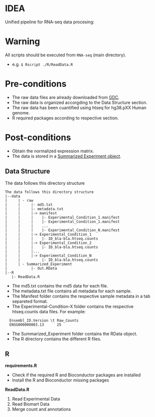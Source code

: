 # IDEA
Unified pipeline for RNA-seq data procesing:

# Warning
All scripts should be executed from `RNA-seq` (main directory).
  - e.g. `$ Rscript ./R/ReadData.R` 

# Pre-conditions
- The raw data files are already downloaded from [GDC](https://gdc.cancer.gov).
- The raw data is organized accorgding to the Data Structure section.
- The raw data has been cuantified using htseq for hg38.pXX Human genome. 
- R required packages according to respective section.

# Post-conditions
- Obtain the normalized expression matrix.
- The data is stored in a [Summarized Experiment object](https://bioconductor.org/packages/release/bioc/vignettes/SummarizedExperiment/inst/doc/SummarizedExperiment.html).

## Data Structure

The data follows this directory structure

```
The data follows this directory structure
|--data
|     | - raw
|     |     |- md5.txt
|     |     |- metadata.txt
|     |     |-> manifest
|     |     |    |- Experimental_Condition_1.manifest
|     |     |    |- Experimental_Condition_1.manifest
|     |     |    ...
|     |     |    |- Experimental_Condition_N.manifest
|     |     |-> Experimental_Condition_1
|     |     |    |- ID_bla-bla.htseq.counts
|     |     |-> Experimental_Condition_2
|     |     |    |- ID_bla-bla.htseq.counts
|     |     |...
|     |     |-> Experimental_Condition_N
|     |          |- ID_bla-bla.htseq.counts
|     | - Summarized_Experiment                  
|           |- Out.RData
|--R
   |- ReadData.R
```

- The md5.txt contains the md5 data for each file.
- The metadata.txt file contains all metadata for each sample.
- The Manifest folder contains the respective sample metadata in a tab separeted format.
- The Experimental-Condition-X folder contains the respective htseq.counts data files. For example:
``` 
  Ensembl_ID.Version \t Raw_Counts
  ENSG000000003.13      25
```
- The Summarized_Experiment folder contains the RData object.
- The R directory contains the different R files.

## R

__requirements.R__
- Check if the required R and Bioconductor packages are installed
- Install the R and Bioconductor missing packages

__ReadData.R__
1. Read Experimental Data
3. Read Biomart Data
4. Merge count and annotations




         

